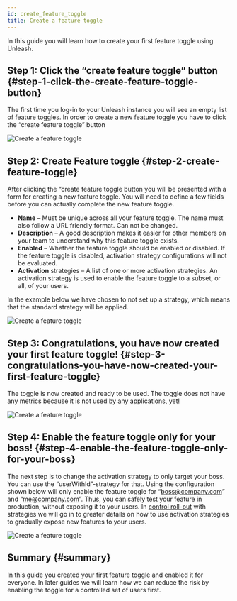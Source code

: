 ```yaml
---
id: create_feature_toggle
title: Create a feature toggle
---
```


In this guide you will learn how to create your first feature toggle using Unleash.

## Step 1: Click the “create feature toggle” button {#step-1-click-the-create-feature-toggle-button}

The first time you log-in to your Unleash instance you will see an empty list of feature toggles. In order to create a new feature toggle you have to click the “create feature toggle” button

![Create a feature toggle](/img/create_feature_toggle_button.png)

## Step 2: Create Feature toggle {#step-2-create-feature-toggle}

After clicking the “create feature toggle button you will be presented with a form for creating a new feature toggle. You will need to define a few fields before you can actually complete the new feature toggle.

- **Name** – Must be unique across all your feature toggle. The name must also follow a URL friendly format. Can not be changed.
- **Description** – A good description makes it easier for other members on your team to understand why this feature toggle exists.
- **Enabled** – Whether the feature toggle should be enabled or disabled. If the feature toggle is disabled, activation strategy configurations will not be evaluated.
- **Activation** strategies – A list of one or more activation strategies. An activation strategy is used to enable the feature toggle to a subset, or all, of your users.

In the example below we have chosen to not set up a strategy, which means that the standard strategy will be applied.

![Create a feature toggle](/img/create_feature_toggle_save.png)

## Step 3: Congratulations, you have now created your first feature toggle! {#step-3-congratulations-you-have-now-created-your-first-feature-toggle}

The toggle is now created and ready to be used. The toggle does not have any metrics because it is not used by any applications, yet!

![Create a feature toggle](/img/create_feature_toggle_list.png)

## Step 4: Enable the feature toggle only for your boss! {#step-4-enable-the-feature-toggle-only-for-your-boss}

The next step is to change the activation strategy to only target your boss. You can use the “userWithId”-strategy for that. Using the configuration shown below will only enable the feature toggle for “boss@company.com” and “me@company.com”. Thus, you can safely test your feature in production, without exposing it to your users. In [control roll-out](./control_rollout) with strategies we will go in to greater details on how to use activation strategies to gradually expose new features to your users.

![Create a feature toggle](/img/create_feature_toggle_userIds.png)

## Summary {#summary}

In this guide you created your first feature toggle and enabled it for everyone. In later guides we will learn how we can reduce the risk by enabling the toggle for a controlled set of users first.
